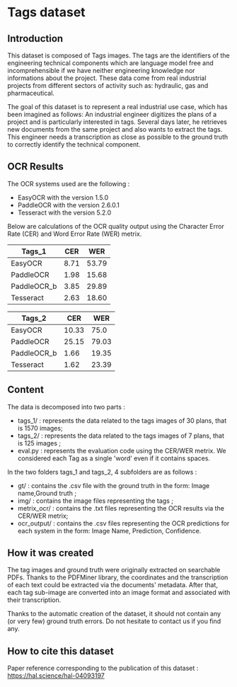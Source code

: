 # Tags dataset
## Introduction

This dataset is composed of Tags images. The tags are the identifiers of the engineering technical components which are language model free and incomprehensible if we have neither engineering knowledge nor informations about the project. These data come from real industrial projects from different sectors of activity such as: hydraulic, gas and pharmaceutical.

The goal of this dataset is to represent a real industrial use case, which has been imagined as follows: An industrial engineer digitizes the plans of a project and is particularly interested in tags.  Several days later, he retrieves new documents from the same project and also wants to extract the tags. This engineer needs a transcription as close as possible to the ground truth to correctly identify the technical component.

## OCR Results

The OCR systems used are the following : 

* EasyOCR with the version 1.5.0
* PaddleOCR with the version 2.6.0.1
* Tesseract with the version 5.2.0


Below are calculations of the OCR quality output using the Character Error Rate (CER) and Word Error Rate (WER) metrix.

| Tags_1       | CER | WER     |
| ------------ | ----- | ----- |
| EasyOCR      | 8.71  | 53.79 |
| PaddleOCR    | 1.98  | 15.68 |
| PaddleOCR_b  | 3.85  | 29.89 |
| Tesseract    | 2.63  | 18.60 |

| Tags_2       | CER   | WER   |
| ------------ | ----- | ----- |
| EasyOCR      | 10.33 | 75.0  |
| PaddleOCR    | 25.15 | 79.03 |
| PaddleOCR_b  | 1.66  | 19.35 |
| Tesseract    | 1.62  | 23.39 |

## Content

The data is decomposed into two parts :

* tags_1/ : represents the data related to the tags images of 30 plans, that is 1570 images;
* tags_2/ : represents the data related to the tags images of 7 plans, that is 125 images ;
* eval.py : represents the evaluation code using the CER/WER metrix. We considered each Tag as a single 'word' even if it contains spaces. 

In the two folders tags_1 and tags_2, 4 subfolders are as follows :

* gt/ : contains the .csv file with the ground truth in the form: Image name,Ground truth ;
* img/ : contains the image files representing the tags ;
* metrix_ocr/ : contains the .txt files representing the OCR results via the CER/WER metrix;
* ocr_output/ : contains the .csv files representing the OCR predictions for each system in the form: Image Name, Prediction, Confidence.

## How it was created

The tag images and ground truth were originally extracted on searchable PDFs. Thanks to the PDFMiner library, the coordinates and the transcription of each text could be extracted via the documents' metadata. After that, each tag sub-image are converted into an image format and associated with their transcription.

Thanks to the automatic creation of the dataset, it should not contain any (or very few) ground truth errors. Do not hesitate to contact us if you find any.


## How to cite this dataset

Paper reference corresponding to the publication of this dataset : https://hal.science/hal-04093197
